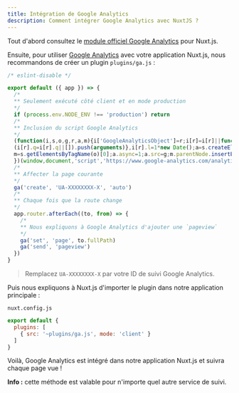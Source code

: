 ```yaml
---
title: Intégration de Google Analytics
description: Comment intégrer Google Analytics avec NuxtJS ?
---
```


Tout d'abord consultez le [module officiel Google Analytics](https://github.com/nuxt-community/analytics-module) pour Nuxt.js.

Ensuite, pour utiliser [Google Analytics](https://www.google.com/analytics/) avec votre application Nuxt.js, nous recommandons de créer un plugin `plugins/ga.js` :

```js
/* eslint-disable */

export default ({ app }) => {
  /*
  ** Seulement exécuté côté client et en mode production
  */
  if (process.env.NODE_ENV !== 'production') return
  /*
  ** Inclusion du script Google Analytics
  */
  (function(i,s,o,g,r,a,m){i['GoogleAnalyticsObject']=r;i[r]=i[r]||function(){
  (i[r].q=i[r].q||[]).push(arguments)},i[r].l=1*new Date();a=s.createElement(o),
  m=s.getElementsByTagName(o)[0];a.async=1;a.src=g;m.parentNode.insertBefore(a,m)
  })(window,document,'script','https://www.google-analytics.com/analytics.js','ga');
  /*
  ** Affecter la page courante
  */
  ga('create', 'UA-XXXXXXXX-X', 'auto')
  /*
  ** Chaque fois que la route change
  */
  app.router.afterEach((to, from) => {
    /*
    ** Nous expliquons à Google Analytics d'ajouter une `pageview`
    */
    ga('set', 'page', to.fullPath)
    ga('send', 'pageview')
  })
}
```

> Remplacez `UA-XXXXXXXX-X` par votre ID de suivi Google Analytics.

Puis nous expliquons à Nuxt.js d'importer le plugin dans notre application principale :

`nuxt.config.js`

```js
export default {
  plugins: [
    { src: '~plugins/ga.js', mode: 'client' }
  ]
}
```

Voilà, Google Analytics est intégré dans notre application Nuxt.js et suivra chaque page vue !

<div class="Alert Alert--nuxt-green">

<b>Info :</b> cette méthode est valable pour n'importe quel autre service de suivi.

</div>
